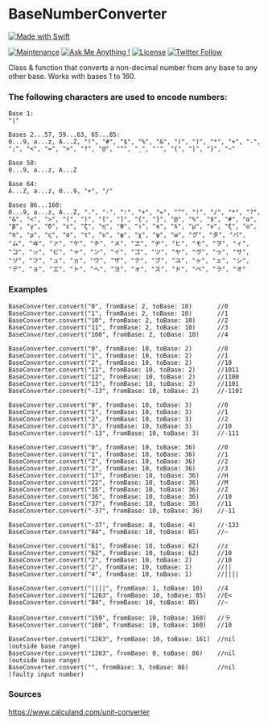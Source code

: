 # BaseNumberConverter

[![Made with Swift](https://img.shields.io/badge/Made_with-Swift-fa7343.svg?logo=swift&style=popout)](https://www.apple.com/swift/)

[![Maintenance](https://img.shields.io/badge/Maintained%3F-yes-brightgreen.svg)](https://github.com/matthiaszarzecki/MadeWithUnityBadges/graphs/commit-activity) [![Ask Me Anything !](https://img.shields.io/badge/Ask%20me-anything-1abc9c.svg)](http://www.matthiaszarzecki.com) [![License](https://img.shields.io/badge/License-CC-blue.svg)](https://en.wikipedia.org/wiki/Creative_Commons_license) [![Twitter Follow](https://img.shields.io/twitter/follow/icarustyler.svg?style=social&label=Follow)](https://twitter.com/IcarusTyler)

Class & function that converts a non-decimal number from any base to any other base. Works with bases 1 to 160.


### The following characters are used to encode numbers:
```
Base 1:
"|"

Bases 2...57, 59...63, 65...85:
0...9, a...z, A...Z, "!", "#", "$", "%", "&", "(", ")", "*", "+", "-", ";", "<", "=", ">", "?", "@", "^", "_", "'", "{", "|", "}", "~"

Base 58:
0...9, a...z, A...Z

Base 64: 
A...Z, a...z, 0...9, "+", "/"

Bases 86...160:
0...9, a...z, A...Z, ".", "-", ":", "+", "=", "^", "!", "/", "*", "?", "&", "<", ">", "(", ")", "[", "]", "{", "}", "@", "%", "$", "#", "α", "β", "γ", "δ", "ε", "ζ", "η", "θ", "ι", "κ", "λ", "μ", "ν", "ξ", "ο", "π", "ρ", "ς", "σ", "τ", "υ", "φ", "χ", "ψ", "ω", "グ", "ダ", "バ", "ム", "ヰ", "ァ", "ケ", "チ", "メ", "ヱ", "ヂ", "ヒ", "モ", "ヲ", "ィ", "コ", "ッ", "ビ", "ャ", "ン", "イ", "ゴ", "ツ", "ヤ", "ヴ", "ゥ", "サ", "ヅ", "フ", "ュ", "ヵ", "ウ", "ザ", "テ", "ブ", "ユ", "ヶ", "ェ", "シ", "デ", "ョ", "エ", "ト", "ヘ", "ヨ", "ォ", "ス", "ド", "ベ", "ラ", "オ"
```

### Examples

```
BaseConverter.convert("0", fromBase: 2, toBase: 10)       //0
BaseConverter.convert("1", fromBase: 2, toBase: 10)       //1
BaseConverter.convert("10", fromBase: 2, toBase: 10)      //2
BaseConverter.convert("11", fromBase: 2, toBase: 10)      //3
BaseConverter.convert("100", fromBase: 2, toBase: 10)     //4

BaseConverter.convert("0", fromBase: 10, toBase: 2)       //0
BaseConverter.convert("1", fromBase: 10, toBase: 2)       //1
BaseConverter.convert("2", fromBase: 10, toBase: 2)       //10
BaseConverter.convert("11", fromBase: 10, toBase: 2)      //1011
BaseConverter.convert("12", fromBase: 10, toBase: 2)      //1100
BaseConverter.convert("13", fromBase: 10, toBase: 2)      //1101
BaseConverter.convert("-13", fromBase: 10, toBase: 2)     //-1101

BaseConverter.convert("0", fromBase: 10, toBase: 3)       //0
BaseConverter.convert("1", fromBase: 10, toBase: 3)       //1
BaseConverter.convert("2", fromBase: 10, toBase: 3)       //2
BaseConverter.convert("3", fromBase: 10, toBase: 3)       //10
BaseConverter.convert("-13", fromBase: 10, toBase: 3)     //-111

BaseConverter.convert("0", fromBase: 10, toBase: 36)      //0
BaseConverter.convert("1", fromBase: 10, toBase: 36)      //1
BaseConverter.convert("2", fromBase: 10, toBase: 36)      //2
BaseConverter.convert("3", fromBase: 10, toBase: 36)      //3
BaseConverter.convert("17", fromBase: 10, toBase: 36)     //H
BaseConverter.convert("22", fromBase: 10, toBase: 36)     //M
BaseConverter.convert("35", fromBase: 10, toBase: 36)     //Z
BaseConverter.convert("36", fromBase: 10, toBase: 36)     //10
BaseConverter.convert("37", fromBase: 10, toBase: 36)     //11
BaseConverter.convert("-37", fromBase: 10, toBase: 36)    //-11

BaseConverter.convert("-37", fromBase: 8, toBase: 4)      //-133
BaseConverter.convert("84", fromBase: 10, toBase: 85)     //~

BaseConverter.convert("61", fromBase: 10, toBase: 62)     //z
BaseConverter.convert("62", fromBase: 10, toBase: 62)     //10
BaseConverter.convert("2", fromBase: 10, toBase: 2)       //10
BaseConverter.convert("2", fromBase: 10, toBase: 1)       //||
BaseConverter.convert("4", fromBase: 10, toBase: 1)       //||||

BaseConverter.convert("||||", fromBase: 1, toBase: 10)    //4
BaseConverter.convert("1263", fromBase: 10, toBase: 85)   //E<
BaseConverter.convert("84", fromBase: 10, toBase: 85)     //~

BaseConverter.convert("159", fromBase: 10, toBase: 160)   //ラ
BaseConverter.convert("160", fromBase: 10, toBase: 160)   //10

BaseConverter.convert("1263", fromBase: 10, toBase: 161)  //nil (outside base range)
BaseConverter.convert("1263", fromBase: 0, toBase: 86)    //nil (outside base range)
BaseConverter.convert("", fromBase: 3, toBase: 86)        //nil (faulty input number)
```

### Sources
https://www.calculand.com/unit-converter
